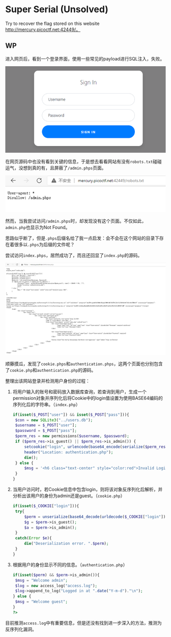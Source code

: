 # Super Serial (Unsolved)

Try to recover the flag stored on this website http://mercury.picoctf.net:42449/。

## WP

进入网页后，看到一个登录界面，使用一些常见的payload进行SQL注入，失败。

![image-20210709214453144](Super-Serial.assets/image-20210709214453144.png)

在网页源码中也没有看到关键的信息，于是想去看看网站有没有`robots.txt`碰碰运气，没想到真的有，且屏蔽了`/admin.phps`页面。

![image-20210709214641953](Super-Serial.assets/image-20210709214641953.png)

然而，当我尝试访问`/admin.phps`时，却发现没有这个页面。不仅如此，`admin.php`也显示为Not Found。

思路似乎断了，但是`.phps`后缀名给了我一点启发：会不会在这个网站的目录下存在着很多以`.phps`为后缀的文件呢？

尝试访问`index.phps`，居然成功了，而且还回显了`index.php`的源码。

![image-20210709215007165](Super-Serial.assets/image-20210709215007165.png)

顺藤摸瓜，发现了`cookie.phps`和`authentication.phps`，这两个页面也分别包含了`cookie.php`和`authentication.php`的源码。

整理出该网站登录并检测用户身份的过程：

1. 将用户输入的账号和密码放入数据库查询，若查询到用户，生成一个permission对象并序列化后将Cookie中的login值设置为使用BASE64编码的序列化后的字符串。（`index.php`）

   ```php
   if(isset($_POST["user"]) && isset($_POST["pass"])){
   	$con = new SQLite3("../users.db");
   	$username = $_POST["user"];
   	$password = $_POST["pass"];
   	$perm_res = new permissions($username, $password);
   	if ($perm_res->is_guest() || $perm_res->is_admin()) {
   		setcookie("login", urlencode(base64_encode(serialize($perm_res))), time() + (86400 * 30), "/");
   		header("Location: authentication.php");
   		die();
   	} else {
   		$msg = '<h6 class="text-center" style="color:red">Invalid Login.</h6>';
   	}
   }
   ```

2. 当用户访问时，若Cookie信息中包含login，则将该对象反序列化后解析，并分析出该用户的身份为admin还是guest。（`cookie.php`）

   ```php
   if(isset($_COOKIE["login"])){
   	try{
   		$perm = unserialize(base64_decode(urldecode($_COOKIE["login"])));
   		$g = $perm->is_guest();
   		$a = $perm->is_admin();
   	}
   	catch(Error $e){
   		die("Deserialization error. ".$perm);
   	}
   }
   ```

3. 根据用户的身份显示不同的信息。（`authentication.php`）

   ```php
   if(isset($perm) && $perm->is_admin()){
   	$msg = "Welcome admin";
   	$log = new access_log("access.log");
   	$log->append_to_log("Logged in at ".date("Y-m-d")."\n");
   } else {
   	$msg = "Welcome guest";
   }
   ?>
   ```

目前推测`access.log`中有重要信息，但是还没有找到进一步深入的方法，推测为反序列化漏洞。